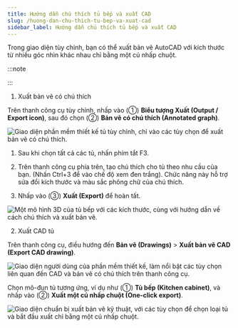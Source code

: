 ```yaml
---
title: Hướng dẫn chú thích tủ bếp và xuất CAD
slug: /huong-dan-chu-thich-tu-bep-va-xuat-cad
sidebar_label: Hướng dẫn chú thích tủ bếp và xuất CAD
---
```


Trong giao diện tùy chỉnh, bạn có thể xuất bản vẽ AutoCAD với kích thước từ nhiều góc nhìn khác nhau chỉ bằng một cú nhấp chuột.

:::note

:::

1. Xuất bản vẽ có chú thích

Trên thanh công cụ tùy chỉnh, nhấp vào (①) **Biểu tượng Xuất (Output / Export icon)**, sau đó chọn (②) **Bản vẽ có chú thích (Annotated graph)**.

![Giao diện phần mềm thiết kế tủ tùy chỉnh, chỉ vào các tùy chọn để xuất bản vẽ có chú thích.](https://storage.googleapis.com/jegavn_kb/image_jegavn/549.1.jpg)

1. Sau khi chọn tất cả các tủ, nhấn phím tắt F3.

2. Trên thanh công cụ phía trên, tạo chú thích cho tủ theo nhu cầu của bạn. (Nhấn Ctrl+3 để vào chế độ xem đen trắng). Chức năng này hỗ trợ sửa đổi kích thước và màu sắc phông chữ của chú thích.

3. Nhấp vào (③) **Xuất (Export)** để hoàn tất.

![Một mô hình 3D của tủ bếp với các kích thước, cùng với hướng dẫn về cách chú thích và xuất bản vẽ.](https://storage.googleapis.com/jegavn_kb/image_jegavn/549.2.jpg)

2. Xuất CAD tủ

Trên thanh công cụ, điều hướng đến **Bản vẽ (Drawings)** > **Xuất bản vẽ CAD (Export CAD drawing)**.

![Giao diện người dùng của phần mềm thiết kế, làm nổi bật các tùy chọn liên quan đến CAD và bản vẽ có chú thích trên thanh công cụ.](https://storage.googleapis.com/jegavn_kb/image_jegavn/549.3.jpg)

Chọn mô-đun tủ tương ứng, ví dụ như (①) **Tủ bếp (Kitchen cabinet)**, và nhấp vào (②) **Xuất một cú nhấp chuột (One-click export)**.

![Giao diện chuẩn bị xuất bản vẽ kỹ thuật, với các tùy chọn để chọn loại tủ và bắt đầu xuất chỉ bằng một cú nhấp chuột.](https://storage.googleapis.com/jegavn_kb/image_jegavn/549.4.jpg)